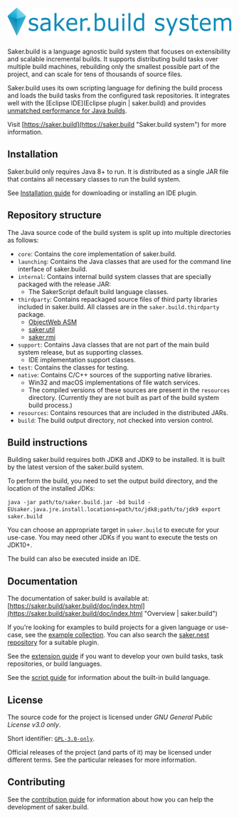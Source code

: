 # [<img src=".github/readme_logo.svg" height="64" alt="saker.build system">](https://saker.build "Saker.build system")

Saker.build is a language agnostic build system that focuses on extensibility and scalable incremental builds. It supports distributing build tasks over multiple build machines, rebuilding only the smallest possible part of the project, and can scale for tens of thousands of source files.

Saker.build uses its own scripting language for defining the build process and loads the build tasks from the configured task repositories. It integrates well with the [Eclipse IDE](Eclipse plugin | saker.build) and provides [unmatched performance for Java builds](https://saker.build/saker.java.compiler/doc/performancecomparison.html "Performance comparison | saker.java.compiler").

Visit [https://saker.build](https://saker.build "Saker.build system") for more information.

## Installation

Saker.build only requires Java 8+ to run. It is distributed as a single JAR file that contains all necessary classes to run the build system.

See [Installation guide](https://saker.build/saker.build/doc/installation.html "Installation | saker.build") for downloading or installing an IDE plugin.

## Repository structure

The Java source code of the build system is split up into multiple directories as follows:

* `core`: Contains the core implementation of saker.build.
* `launching`: Contains the Java classes that are used for the command line interface of saker.build.
* `internal`: Contains internal build system classes that are specially packaged with the release JAR:
	* The SakerScript default build language classes.
* `thirdparty`: Contains repackaged source files of third party libraries included in saker.build. All classes are in the `saker.build.thirdparty` package.
	* [ObjectWeb ASM](https://asm.ow2.io/ "ASM")
	* [saker.util](https://github.com/sakerbuild/saker.util "sakerbuild/saker.util")
	* [saker.rmi](https://github.com/sakerbuild/saker.rmi "sakerbuild/saker.rmi")
* `support`: Contains Java classes that are not part of the main build system release, but as supporting classes.
	* IDE implementation support classes.
* `test`: Contains the classes for testing.
* `native`: Contains C/C++ sources of the supporting native libraries.
	* Win32 and macOS implementations of file watch services.
	* The compiled versions of these sources are present in the `resources` directory. (Currently they are not built as part of the build system build process.)
* `resources`: Contains resources that are included in the distributed JARs.
* `build`: The build output directory, not checked into version control.

## Build instructions

Building saker.build requires both JDK8 and JDK9 to be installed. It is built by the latest version of the saker.build system.

To perform the build, you need to set the output build directory, and the location of the installed JDKs:

```
java -jar path/to/saker.build.jar -bd build -EUsaker.java.jre.install.locations=path/to/jdk8;path/to/jdk9 export saker.build
```

You can choose an appropriate target in `saker.build` to execute for your use-case. You may need other JDKs if you want to execute the tests on JDK10+.

The build can also be executed inside an IDE.

## Documentation

The documentation of saker.build is available at: [https://saker.build/saker.build/doc/index.html](https://saker.build/saker.build/doc/index.html "Overview | saker.build")

If you're looking for examples to build projects for a given language or use-case, see the [example collection](https://saker.build/saker.build/doc/examplecollection.html "Example collection | saker.build"). You can also search the [saker.nest repository](https://nest.saker.build "Saker.nest plugin repository") for a suitable plugin.

See the [extension guide](https://saker.build/saker.build/doc/extending/index.html) if you want to develop your own build tasks, task repositories, or build languages.

See the [script guide](https://saker.build/saker.build/doc/scripting/index.html) for information about the built-in build language.

## License

The source code for the project is licensed under *GNU General Public License v3.0 only*.

Short identifier: [`GPL-3.0-only`](https://spdx.org/licenses/GPL-3.0-only.html).

Official releases of the project (and parts of it) may be licensed under different terms. See the particular releases for more information.

## Contributing

See the [contribution guide](https://saker.build/saker.build/doc/contribute.html "Contribute | saker.build") for information about how you can help the development of saker.build.

